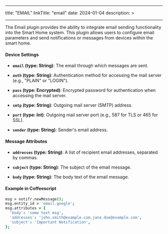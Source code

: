 
---
title: "EMAIL"
linkTitle: "email"
date: 2024-01-04
description: >
  
---

The Email plugin provides the ability to integrate email sending functionality into the Smart Home system. This plugin allows users to configure email parameters and send notifications or messages from devices within the smart home.

#### Device Settings

- **`email` (type: String)**: The email through which messages are sent.

- **`auth` (type: String)**: Authentication method for accessing the mail server (e.g., "PLAIN" or "LOGIN").

- **`pass` (type: Encrypted)**: Encrypted password for authentication when accessing the mail server.

- **`smtp` (type: String)**: Outgoing mail server (SMTP) address.

- **`port` (type: Int)**: Outgoing mail server port (e.g., 587 for TLS or 465 for SSL).

- **`sender` (type: String)**: Sender's email address.

#### Message Attributes

- **`addresses` (type: String)**: A list of recipient email addresses, separated by commas.

- **`subject` (type: String)**: The subject of the email message.

- **`body` (type: String)**: The body text of the email message.

#### Example in Coffeescript

```coffeescript
msg = notifr.newMessage();
msg.entity_id = 'email.google';
msg.attributes = {
  'body': 'some text msg',
  'addresses': 'john.smith@example.com,jane.doe@example.com',
  'subject': 'Important Notification',
};
```
